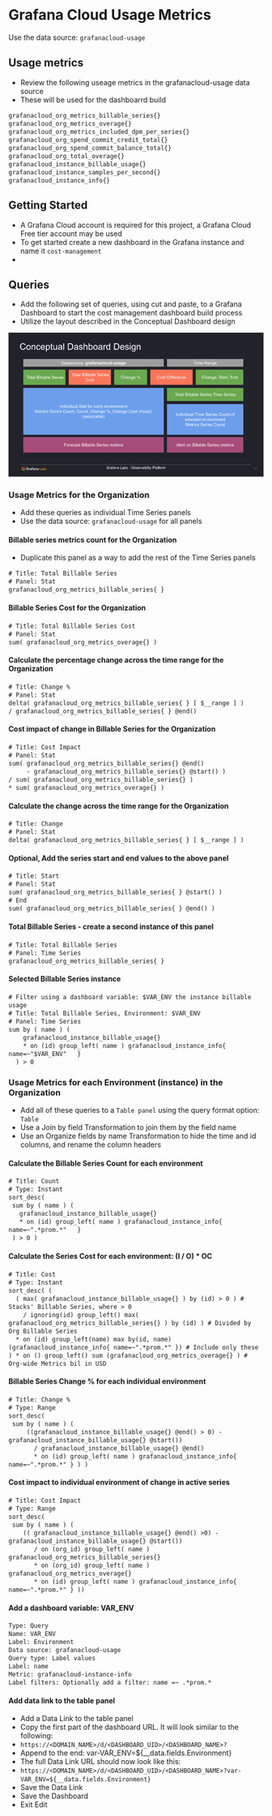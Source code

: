  # Grafana Cloud Usage Metrics

 Use the data source: `grafanacloud-usage`
 

## Usage metrics
- Review the following useage metrics in the grafanacloud-usage data source 
- These will be used for the dashboarrd build
```
grafanacloud_org_metrics_billable_series{}
grafanacloud_org_metrics_overage{} 
grafanacloud_org_metrics_included_dpm_per_series{}
grafanacloud_org_spend_commit_credit_total{}
grafanacloud_org_spend_commit_balance_total{} 
grafanacloud_org_total_overage{} 
grafanacloud_instance_billable_usage{}
grafanacloud_instance_samples_per_second{}
grafanacloud_instance_info{}
```

## Getting Started
- A Grafana Cloud account is required for this project, a Grafana Cloud Free tier account may be used
- To get started create a new dashboard in the Grafana instance and name it `cost-management`
- 

## Queries

- Add the following set of queries, using cut and paste, to a Grafana Dashboard to start the cost management dashboard build process
- Utilize the layout described in the Conceptual Dashboard design

![Conceptual Dashboard design](https://github.com/grafana/grafana-by-example/blob/main/cost-management/conceptual-dashboard-design.png)

### Usage Metrics for the Organization
- Add these queries as individual Time Series panels
- Use the data source: `grafanacloud-usage` for all panels

#### Billable series metrics count for the Organization
- Duplicate this panel as a way to add the rest of the Time Series panels
```
# Title: Total Billable Series
# Panel: Stat
grafanacloud_org_metrics_billable_series{ }
```

#### Billable Series Cost for the Organization
```
# Title: Total Billable Series Cost
# Panel: Stat
sum( grafanacloud_org_metrics_overage{} )
```

#### Calculate the percentage change across the time range for the Organization
```
# Title: Change %
# Panel: Stat
delta( grafanacloud_org_metrics_billable_series{ } [ $__range ] )
/ grafanacloud_org_metrics_billable_series{ } @end()
```

#### Cost impact of change in Billable Series for the Organization
```
# Title: Cost Impact
# Panel: Stat
sum( grafanacloud_org_metrics_billable_series{} @end() 
     - grafanacloud_org_metrics_billable_series{} @start() )
/ sum( grafanacloud_org_metrics_billable_series{} )
* sum( grafanacloud_org_metrics_overage{} )
```

#### Calculate the change across the time range for the Organization
```
# Title: Change
# Panel: Stat
delta( grafanacloud_org_metrics_billable_series{ } [ $__range ] )
```

#### Optional, Add the series start and end values to the above panel
```
# Title: Start
# Panel: Stat
sum( grafanacloud_org_metrics_billable_series{ } @start() )
# End
sum( grafanacloud_org_metrics_billable_series{ } @end() )
```

#### Total Billable Series - create a second instance of this panel
```
# Title: Total Billable Series
# Panel: Time Series
grafanacloud_org_metrics_billable_series{ }
```

#### Selected Billable Series instance
```
# Filter using a dashboard variable: $VAR_ENV the instance billable usage
# Title: Total Billable Series, Environment: $VAR_ENV
# Panel: Time Series
sum by ( name ) (
    grafanacloud_instance_billable_usage{}
    * on (id) group_left( name ) grafanacloud_instance_info{ name=~"$VAR_ENV"   }
  ) > 0
```


### Usage Metrics for each Environment (instance) in the Organization
- Add all of these queries to a `Table panel` using the query format option: `Table`
- Use a Join by field Transformation to join them by the field name
- Use an Organize fields by name Transformation to hide the time and id columns, and rename the column headers

#### Calculate the Billable Series Count for each environment
```
# Title: Count
# Type: Instant
sort_desc(
 sum by ( name ) (
   grafanacloud_instance_billable_usage{}
   * on (id) group_left( name ) grafanacloud_instance_info{ name=~".*prom.*"   }
 ) > 0 )
 ```
#### Calculate the Series Cost for each environment: (I / O) * OC
```
# Title: Cost
# Type: Instant
sort_desc( ( 
  ( max( grafanacloud_instance_billable_usage{} ) by (id) > 0 ) # Stacks' Billable Series, where > 0
    / ignoring(id) group_left() max( grafanacloud_org_metrics_billable_series{} ) by (id) ) # Divided by Org Billable Series
  * on (id) group_left(name) max by(id, name) (grafanacloud_instance_info{ name=~".*prom.*" }) # Include only these
) * on () group_left() sum (grafanacloud_org_metrics_overage{} ) # Org-wide Metrics bil in USD
```

#### Billable Series Change % for each individual environment
```
# Title: Change %
# Type: Range
sort_desc(
 sum by ( name ) (
     ((grafanacloud_instance_billable_usage{} @end() > 0) - grafanacloud_instance_billable_usage{} @start())
       / grafanacloud_instance_billable_usage{} @end()
       * on (id) group_left( name ) grafanacloud_instance_info{ name=~".*prom.*" } ) )
```

#### Cost impact to individual environment of change in active series
```
# Title: Cost Impact
# Type: Range
sort_desc(
 sum by ( name ) (
    (( grafanacloud_instance_billable_usage{} @end() >0) - grafanacloud_instance_billable_usage{} @start())
       / on (org_id) group_left( name ) grafanacloud_org_metrics_billable_series{}
       * on (org_id) group_left( name ) grafanacloud_org_metrics_overage{}
       * on (id) group_left( name ) grafanacloud_instance_info{ name=~".*prom.*" } ))
```

#### Add a dashboard variable: VAR_ENV
```
Type: Query
Name: VAR_ENV
Label: Environment
Data source: grafanacloud-usage
Query type: Label values
Label: name
Metric: grafanacloud-instance-info
Label filters: Optionally add a filter: name =~ .*prom.*
```

#### Add data link to the table panel
- Add a Data Link to the table panel
- Copy the first part of the dashboard URL. It will look similar to the following:
- `https://<DOMAIN_NAME>/d/<DASHBOARD_UID>/<DASHBOARD_NAME>?`
- Append to the end: var-VAR_ENV=${__data.fields.Environment}
- The full Data Link URL should now look like this:
- `https://<DOMAIN_NAME>/d/<DASHBOARD_UID>/<DASHBOARD_NAME>?var-VAR_ENV=${__data.fields.Environment}`
- Save the Data Link
- Save the Dashboard
- Exit Edit
